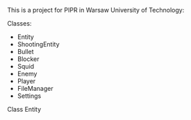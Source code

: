 This is a project for PIPR in Warsaw University of Technology:

Classes:
  - Entity
  - ShootingEntity
  - Bullet
  - Blocker
  - Squid
  - Enemy
  - Player
  - FileManager
  - Settings

Class Entity